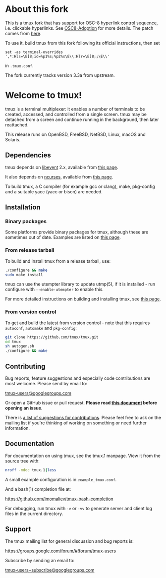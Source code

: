 # About this fork

This is a tmux fork that has support for OSC-8 hyperlink control sequence, i.e.
clickable hyperlinks. See [OSC8-Adoption](https://github.com/Alhadis/OSC8-Adoption) for more details.
The patch comes from [here](https://github.com/tmux/tmux/issues/911#issuecomment-427944765).

To use it, build tmux from this fork following its official instructions, then set
```
set -as terminal-overrides ',*:Hls=\E]8;id=%p1%s;%p2%s\E\\:Hlr=\E]8;;\E\\'
```
in `.tmux.conf`.

The fork currently tracks version 3.3a from upstream.

# Welcome to tmux!

tmux is a terminal multiplexer: it enables a number of terminals to be created,
accessed, and controlled from a single screen. tmux may be detached from a
screen and continue running in the background, then later reattached.

This release runs on OpenBSD, FreeBSD, NetBSD, Linux, macOS and Solaris.

## Dependencies

tmux depends on [libevent](https://libevent.org) 2.x, available from [this
page](https://github.com/libevent/libevent/releases/latest).

It also depends on [ncurses](https://www.gnu.org/software/ncurses/), available
from [this page](https://invisible-mirror.net/archives/ncurses/).

To build tmux, a C compiler (for example gcc or clang), make, pkg-config and a
suitable yacc (yacc or bison) are needed.

## Installation

### Binary packages

Some platforms provide binary packages for tmux, although these are sometimes
out of date. Examples are listed on
[this page](https://github.com/tmux/tmux/wiki/Installing).

### From release tarball

To build and install tmux from a release tarball, use:

~~~bash
./configure && make
sudo make install
~~~

tmux can use the utempter library to update utmp(5), if it is installed - run
configure with `--enable-utempter` to enable this.

For more detailed instructions on building and installing tmux, see
[this page](https://github.com/tmux/tmux/wiki/Installing).

### From version control

To get and build the latest from version control - note that this requires
`autoconf`, `automake` and `pkg-config`:

~~~bash
git clone https://github.com/tmux/tmux.git
cd tmux
sh autogen.sh
./configure && make
~~~

## Contributing

Bug reports, feature suggestions and especially code contributions are most
welcome. Please send by email to:

tmux-users@googlegroups.com

Or open a GitHub issue or pull request. **Please read [this
document](CONTRIBUTING.md) before opening an issue.**

There is [a list of suggestions for contributions](https://github.com/tmux/tmux/wiki/Contributing).
Please feel free to ask on the mailing list if you're thinking of working on something or need
further information.

## Documentation

For documentation on using tmux, see the tmux.1 manpage. View it from the
source tree with:

~~~bash
nroff -mdoc tmux.1|less
~~~

A small example configuration is in `example_tmux.conf`.

And a bash(1) completion file at:

https://github.com/imomaliev/tmux-bash-completion

For debugging, run tmux with `-v` or `-vv` to generate server and client log
files in the current directory.

## Support

The tmux mailing list for general discussion and bug reports is:

https://groups.google.com/forum/#!forum/tmux-users

Subscribe by sending an email to:

tmux-users+subscribe@googlegroups.com

